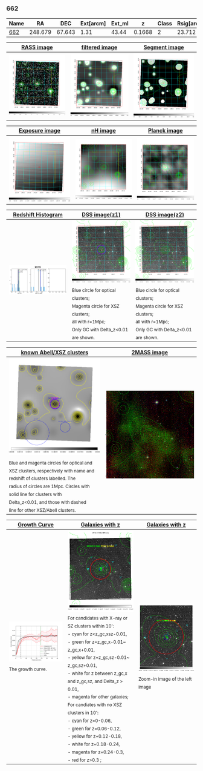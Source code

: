 <div STYLE="page-break-after: always;"></div>

### 662

|Name          |RA          |DEC      | Ext[arcm] | Ext_ml | z    | Class| Rsig[arcmin] | CRsig[c/s] | CR500[c/s] | R500[Mpc] |L500[erg/s]|F500[erg/s/cm^2]| M500[Msun]|Tx[keV]|beta|GC(XSZ,Delta_z<0.01)| GC(OPT,Delta_z<0.01)|GC|alias|
|--------------|------------|------------|---|---|-----------|--------|------|------|----|----|----|----|----|----|----|----|----|----|---|
|[662](script/662.md)     | 248.679       | 67.643       | 1.31    | 43.44   | 0.1668 | 2   | 23.712 |0.077 |0.068 |0.877 |9.686e+43 |1.261e-12 |2.257e+14 |3.731 |0.746 |Tar, |Wen, |Tar, |k076|

|[RASS image](../image/662/662_img.pdf)|[filtered image](../image/662/662_fil.pdf)|[Segment image](../image/662/662_seg.pdf)|
|-------------------|--------------------|-------------------|
| <img src="../image/662/662_img.png" width="300">  | <img src="../image/662/662_fil.png" width="300">   | <img src="../image/662/662_seg.png" width="300">  |

|[Exposure image](../image/662/662_mex.pdf)| [nH image](../image/662/662_nh.pdf)| [Planck image](../image/662/662_p.pdf)|
|-------------------|--------------------|-------------------|
|<img src="../image/662/662_mex.png" width="300">   | <img src="../image/662/662_nh.png" width="300">    | <img src="../image/662/662_p.png" width="300"> |

|[Redshift Histogram](../image/662/662_zg.pdf) | [DSS image(z1)](../image/662/662_dss_z1.pdf)      |  [DSS image(z2)](../image/662/662_dss_z2.pdf)    |
|-------------------|--------------------|-------------------|
|<img src="../image/662/662_zg.png" width="300"> |<img src="../image/662/662_dss_z1.png" width="300"> <sub><br>Blue circle for optical clusters; <br>Magenta circle for XSZ clusters; <br>all with r=1Mpc; <br>Only GC with Delta_z<0.01 are shown. </sub>| <img src="../image/662/662_dss_z2.png" width="300"><sub><br>Blue circle for optical clusters; <br>Magenta circle for XSZ clusters; <br>all with r=1Mpc; <br>Only GC with Delta_z<0.01 are shown. </sub> |

|[known Abell/XSZ clusters](../image/662/662_m.pdf) | [2MASS image](../image/662/662_2mass.pdf)      |
|-------------------|-------------------|
|<img src=../image/662/662_m.png width="300"> <sub><br>Blue and magenta circles for optical and <br>XSZ clusters, respectively with name and <br>redshift of clusters labelled. The <br>radius of circles are 1Mpc. Circles with <br>solid line for clusters with <br>Delta_z<0.01, and those with dashed <br>line for other XSZ/Abell clusters.        </sub>|<img src="../image/662/662_2mass.png" width="300">  |

|[Growth Curve](../image/662/662_gca_all.png) |[Galaxies with z](../image/662/662_opt_ned.pdf) |[Galaxies with z](../image/662/662_opt_ned_zoom.pdf) |
|-------------------|-------------------|-------------------|
| <img src="../image/662/662_gca_all.png" width="300"> <sub><br>The growth curve.</sub>| <img src=../image/662/662_opt_ned.png width="300"> <br><sub> For candidates with X-ray or SZ clusters within 10': <br> - cyan for z<z_gc,xsz-0.01, <br> - green for z=z_gc,x-0.01~ z_gc,x+0.01, <br> - yellow for z=z_gc,sz-0.01~ z_gc,sz+0.01, <br> - white for z between z_gc,x and z_gc,sz, and Delta_z > 0.01, <br> - magenta for other galaxies; <br>For candiates with no XSZ clusters in 10': <br> - cyan for z=0-0.06, <br> - green for z=0.06-0.12, <br> - yellow for z=0.12-0.18, <br> - white for z=0.18-0.24, <br> - magenta for z=0.24-0.3, <br> - red for z>0.3 ;  </sub>|<img src=../image/662/662_opt_ned_zoom.png width="300">  <br><sub> Zoom-in image of the left image</sub>|




